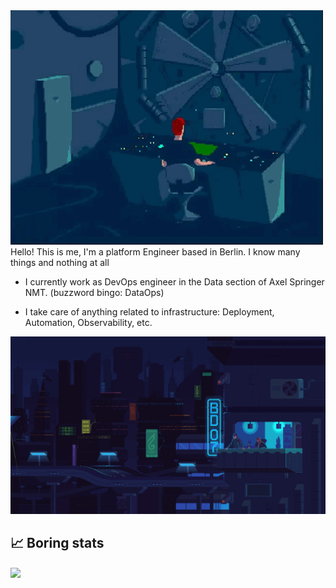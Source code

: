 <img src="./assets/POd5.gif">
Hello! This is me, I'm a platform Engineer based in Berlin. 
I know many things and nothing at all

- I currently work as DevOps engineer in the Data section of Axel Springer NMT. (buzzword bingo: DataOps)

- I take care of anything related to infrastructure: Deployment, Automation, Observability, etc.

<img src="./assets/2825704.gif">

## &#x1f4c8; Boring stats
<img align="center" src="https://github-readme-stats.vercel.app/api/top-langs/?username=hunterchris&theme=merko" />

